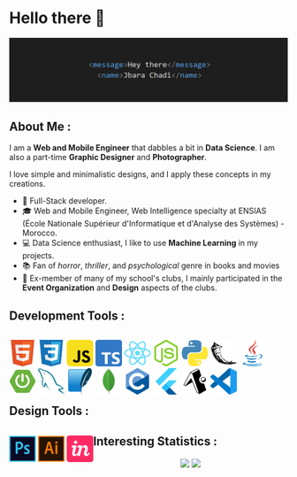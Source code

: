 # Hello there 👋

![](https://github.com/jbarachadi/jbarachadi/blob/main/images/header.png)

## About Me :

I am a **Web and Mobile Engineer** that dabbles a bit in **Data Science**. I am also a part-time **Graphic Designer** and **Photographer**. 

I love simple and minimalistic designs, and I apply these concepts in my creations.   

* 💼   Full-Stack developer.
* 🎓   Web and Mobile Engineer, Web Intelligence specialty at ENSIAS (École Nationale Supérieur d'Informatique et d'Analyse des Systèmes) - Morocco.
* 💻   Data Science enthusiast, I like to use **Machine Learning** in my projects.
* 📚   Fan of *horror*, *thriller*, and *psychological* genre in books and movies
* 🌱   Ex-member of many of my school's clubs, I mainly participated in the **Event Organization** and **Design** aspects of the clubs.

## Development Tools :

<p style="float: left;">
    <img alt="HTML" src="https://github.com/jbarachadi/jbarachadi/blob/main/images/html.png" width="48"/>
    <img alt="CSS" src="https://github.com/jbarachadi/jbarachadi/blob/main/images/css.png" width="48"/>
    <img alt="JavaScript" src="https://github.com/jbarachadi/jbarachadi/blob/main/images/js.png" width="48"/>
    <img alt="TypeScript" src="https://github.com/jbarachadi/jbarachadi/blob/main/images/ts.png" width="48"/>
    <img alt="React & React Native" src="https://github.com/jbarachadi/jbarachadi/blob/main/images/react.png" width="48"/>
    <img alt="Node.js" src="https://github.com/jbarachadi/jbarachadi/blob/main/images/node.png" width="48"/>
    <img alt="Python" src="https://github.com/jbarachadi/jbarachadi/blob/main/images/python.png" width="48"/>
    <img alt="Flask" src="https://github.com/jbarachadi/jbarachadi/blob/main/images/flask.png" width="48"/>
    <img alt="Java" src="https://github.com/jbarachadi/jbarachadi/blob/main/images/java.png" width="48"/>
    <img alt="Springboot" src="https://github.com/jbarachadi/jbarachadi/blob/main/images/springboot.png" width="48"/>
    <img alt="MySQL" src="https://github.com/jbarachadi/jbarachadi/blob/main/images/mysql.png" width="48"/>
    <img alt="SQLite" src="https://github.com/jbarachadi/jbarachadi/blob/main/images/sqlite.png" width="48"/>
    <img alt="MongoDB" src="https://github.com/jbarachadi/jbarachadi/blob/main/images/mongo.png" width="48"/>
    <img alt="C" src="https://github.com/jbarachadi/jbarachadi/blob/main/images/c.png" width="48"/>
    <img alt="Flutter" src="https://github.com/jbarachadi/jbarachadi/blob/main/images/flutter.png" width="48"/>
    <img alt="Expo" src="https://github.com/jbarachadi/jbarachadi/blob/main/images/expo.png" width="48"/>
    <img alt="VSCode" src="https://github.com/jbarachadi/jbarachadi/blob/main/images/vscode.png" width="48"/>
</p>

 
## Design Tools :
 
<p style="float: left;">
    <img alt="Photoshop" src="https://github.com/jbarachadi/jbarachadi/blob/main/images/ps.png" width="48"/>
    <img alt="Illustrator" src="https://github.com/jbarachadi/jbarachadi/blob/main/images/ai.png" width="48"/>
    <img alt="InVision" src="https://github.com/jbarachadi/jbarachadi/blob/main/images/invision.png" width="48"/>
</p>

## Interesting Statistics :

<p align="center">
    <img align="center" src="https://github-readme-stats.vercel.app/api/top-langs/?username=jbarachadi&hide_langs_below=1&theme=dark&line_height=18&layout=compact" />
    <img align="center" src="https://github-readme-stats.vercel.app/api?username=jbarachadi&show_icons=true&theme=dark&count_private=true&include_all_commits=true&line_height=20" />
</p>
